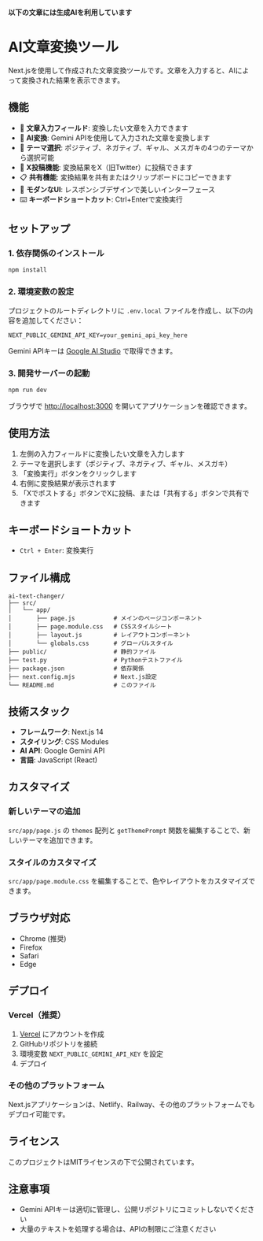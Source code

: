 **以下の文章には生成AIを利用しています**

# AI文章変換ツール

Next.jsを使用して作成された文章変換ツールです。文章を入力すると、AIによって変換された結果を表示できます。

## 機能

- 📝 **文章入力フィールド**: 変換したい文章を入力できます
- 🤖 **AI変換**: Gemini APIを使用して入力された文章を変換します
- 🎨 **テーマ選択**: ポジティブ、ネガティブ、ギャル、メスガキの4つのテーマから選択可能
- 📱 **X投稿機能**: 変換結果をX（旧Twitter）に投稿できます
- 📋 **共有機能**: 変換結果を共有またはクリップボードにコピーできます
- 🎨 **モダンなUI**: レスポンシブデザインで美しいインターフェース
- ⌨️ **キーボードショートカット**: Ctrl+Enterで変換実行

## セットアップ

### 1. 依存関係のインストール

```bash
npm install
```

### 2. 環境変数の設定

プロジェクトのルートディレクトリに `.env.local` ファイルを作成し、以下の内容を追加してください：

```env
NEXT_PUBLIC_GEMINI_API_KEY=your_gemini_api_key_here
```

Gemini APIキーは [Google AI Studio](https://makersuite.google.com/app/apikey) で取得できます。

### 3. 開発サーバーの起動

```bash
npm run dev
```

ブラウザで [http://localhost:3000](http://localhost:3000) を開いてアプリケーションを確認できます。

## 使用方法

1. 左側の入力フィールドに変換したい文章を入力します
2. テーマを選択します（ポジティブ、ネガティブ、ギャル、メスガキ）
3. 「変換実行」ボタンをクリックします
4. 右側に変換結果が表示されます
5. 「Xでポストする」ボタンでXに投稿、または「共有する」ボタンで共有できます

## キーボードショートカット

- `Ctrl + Enter`: 変換実行

## ファイル構成

```
ai-text-changer/
├── src/
│   └── app/
│       ├── page.js           # メインのページコンポーネント
│       ├── page.module.css   # CSSスタイルシート
│       ├── layout.js         # レイアウトコンポーネント
│       └── globals.css       # グローバルスタイル
├── public/                   # 静的ファイル
├── test.py                   # Pythonテストファイル
├── package.json              # 依存関係
├── next.config.mjs           # Next.js設定
└── README.md                 # このファイル
```

## 技術スタック

- **フレームワーク**: Next.js 14
- **スタイリング**: CSS Modules
- **AI API**: Google Gemini API
- **言語**: JavaScript (React)

## カスタマイズ

### 新しいテーマの追加

`src/app/page.js` の `themes` 配列と `getThemePrompt` 関数を編集することで、新しいテーマを追加できます。

### スタイルのカスタマイズ

`src/app/page.module.css` を編集することで、色やレイアウトをカスタマイズできます。

## ブラウザ対応

- Chrome (推奨)
- Firefox
- Safari
- Edge

## デプロイ

### Vercel（推奨）

1. [Vercel](https://vercel.com) にアカウントを作成
2. GitHubリポジトリを接続
3. 環境変数 `NEXT_PUBLIC_GEMINI_API_KEY` を設定
4. デプロイ

### その他のプラットフォーム

Next.jsアプリケーションは、Netlify、Railway、その他のプラットフォームでもデプロイ可能です。

## ライセンス

このプロジェクトはMITライセンスの下で公開されています。

## 注意事項

- Gemini APIキーは適切に管理し、公開リポジトリにコミットしないでください
- 大量のテキストを処理する場合は、APIの制限にご注意ください

